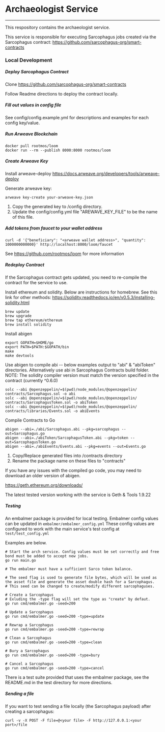 # Archaeologist Service
---
This respository contains the archaeologist service. 

This service is responsible for executing Sarcophagus jobs created via the Sarcophagus contract:
https://github.com/sarcophagus-org/smart-contracts

### Local Development 
##### Deploy Sarcophagus Contract
Clone https://github.com/sarcophagus-org/smart-contracts

Follow Readme directions to deploy the contract locally.

##### Fill out values in config file
See config/config.example.yml for descriptions and examples for each config key/value.

##### Run Arweave Blockchain
```
docker pull rootmos/loom
docker run --rm --publish 8000:8000 rootmos/loom
```

##### Create Arweave Key
Install arweave-deploy
https://docs.arweave.org/developers/tools/arweave-deploy

Generate arweave key:
```
arweave key-create your-arweave-key.json
```

1. Copy the generated key to /config directory.
2. Update the config/config.yml file "AREWAVE_KEY_FILE" to be the name of this file.

##### Add tokens from faucet to your wallet address
```
curl -d '{"beneficiary": "<arweave wallet address>", "quantity": 1000000000000}' http://localhost:8000/loom/faucet
```

See https://github.com/rootmos/loom for more information

##### Redeploy Contract
If the Sarcophagus contract gets updated, you need to re-compile the contract for the service to use.

Install ethereum and solidity. Below are instructions for homebrew. See this link for other methods:
https://solidity.readthedocs.io/en/v0.5.3/installing-solidity.html

```
brew update
brew upgrade
brew tap ethereum/ethereum
brew install solidity
```

Install abigen
```
export GOPATH=$HOME/go
export PATH=$PATH:$GOPATH/bin
make
make devtools
```

Use abigen to compile abi -- below examples output to "abi" & "abiToken" directories. Alternatively use abi in Sarcophagus Contracts build folder.
NOTE: The solidity compiler version must match the version specified in the contract (currently ^0.6.0)
```
solc --abi @openzeppelin/=$(pwd)/node_modules/@openzeppelin/ contracts/Sarcophagus.sol -o abi
solc --abi @openzeppelin/=$(pwd)/node_modules/@openzeppelin/ contracts/SarcophagusToken.sol -o abiToken
solc --abi @openzeppelin/=$(pwd)/node_modules/@openzeppelin/ contracts/libraries/Events.sol -o abiEvents
```

Compile Contracts to Go
```
abigen --abi=./abi/Sarcophagus.abi --pkg=sarcophagus --out=Sarcophagus.go
abigen --abi=./abiToken/SarcophagusToken.abi --pkg=token --out=SarcophagusToken.go
abigen --abi=./abiEvents/Events.abi --pkg=events --out=Events.go
```

1. Copy/Replace generated files into /contracts directory
2. Rename the package name on these files to "contracts"

If you have any issues with the compiled go code, you may need to download an older version of abigen.

https://geth.ethereum.org/downloads/

The latest tested version working with the service is Geth & Tools 1.9.22

##### Testing
An embalmer package is provided for local testing. 
Embalmer config values can be updated in `embalmer/embalmer_config.yml`
These config values are configured to work with the main service's test config at `test/test_config.yml`

Examples are below.
```
# Start the arch service. Config values must be set correctly and free bond must be added to accept new jobs.
go run main.go

# The embalmer must have a sufficient Sarco token balance.

# The seed flag is used to generate file bytes, which will be used as the asset file and generate the asset double hash for a Sarcophagus.
# This seed can be changed to create/modify different sarcophaguses. 

# Create a Sarcophagus
# Exluding the -type flag will set the type as "create" by defaut.
go run cmd/embalmer.go -seed=200

# Update a Sarcophagus
go run cmd/embalmer.go -seed=200 -type=update

# Rewrap a Sarcophagus
go run cmd/embalmer.go -seed=200 -type=rewrap

# Clean a Sarcophagus
go run cmd/embalmer.go -seed=200 -type=clean

# Bury a Sarcophagus
go run cmd/embalmer.go -seed=200 -type=bury

# Cancel a Sarcophagus
go run cmd/embalmer.go -seed=200 -type=cancel
```

There is a test suite provided that uses the embalmer package, see the README.md in the test directory for more directions.

##### Sending a file
If you want to test sending a file locally (the Sarcophagus payload) after creating a sarcophagus: 
```
curl -v -X POST -F file=@<your file> -F http://127.0.0.1:<your port>/file
```